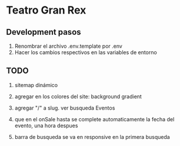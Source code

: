 # Teatro Gran Rex

## Development pasos

1. Renombrar el archivo .env.template por .env
2. Hacer los cambios respectivos en las variables de entorno

## TODO 

1. sitemap dinámico

3. agregar en los colores del site: background gradient

6. agregar "/" a slug. ver busqueda Eventos

7. que en el onSale hasta se complete automaticamente la fecha del evento, una hora despues

9. barra de busqueda se va en responsive en la primera busqueda



